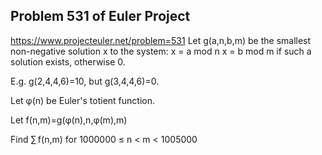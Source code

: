 ## Problem 531 of Euler Project 
https://www.projecteuler.net/problem=531
Let g(a,n,b,m) be the smallest non-negative solution x to the system:
x = a mod n
x = b mod m
if such a solution exists, otherwise 0.


E.g. g(2,4,4,6)=10, but g(3,4,4,6)=0.


Let φ(n) be Euler's totient function.


Let f(n,m)=g(φ(n),n,φ(m),m)


Find ∑ f(n,m) for 1000000 ≤ n < m < 1005000